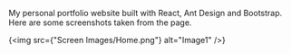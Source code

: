 My personal portfolio website built with React, Ant Design and Bootstrap.
Here are some screenshots taken from the page.

{<img src={"Screen Images/Home.png"} alt="Image1" />}
